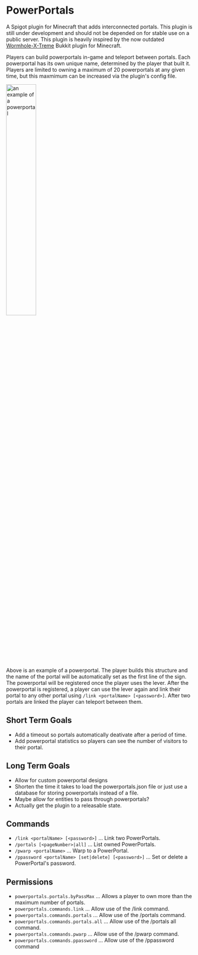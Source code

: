 # PowerPortals

A Spigot plugin for Minecraft that adds interconnected portals. This plugin is still under development and should not be depended on for stable use on a    public server. This plugin is heavily inspired by the now outdated <a href="https://github.com/Wormhole-X-Treme/Wormhole-X-Treme">Wormhole-X-Treme</a> Bukkit plugin for Minecraft.

Players can build powerportals in-game and teleport between portals. Each powerportal has its own unique name, determined by the player that built it. Players are limited to owning a maximum of 20 powerportals at any given time, but this maxmimum can be increased via the plugin's config file.

<img src="https://i.imgur.com/8XaQ3xG.png" alt="an example of a powerportal" width=40%/>

Above is an example of a powerportal. The player builds this structure and the name of the portal will be automatically set as the first line of the sign. The powerportal will be registered once the player uses the lever. After the powerportal is registered, a player can use the lever again and link their portal to any other portal using `/link <portalName> [<password>]`. After two portals are linked the player can teleport between them.

## Short Term Goals
* Add a timeout so portals automatically deativate after a period of time.
* Add powerportal statistics so players can see the number of visitors to their portal.

## Long Term Goals
* Allow for custom powerportal designs
* Shorten the time it takes to load the powerportals.json file or just use a database for storing powerportals instead of a file.
* Maybe allow for entities to pass through powerportals?
* Actually get the plugin to a releasable state.

## Commands
* `/link <portalName> [<password>]` ... Link two PowerPortals.
* `/portals [<pageNumber>|all]` ... List owned PowerPortals.
* `/pwarp <portalName>` ... Warp to a PowerPortal.
* `/ppassword <portalName> [set|delete] [<password>]` ... Set or delete a PowerPortal's password. 

## Permissions
* `powerportals.portals.byPassMax` ... Allows a player to own more than the maximum number of portals.
* `powerportals.commands.link` ... Allow use of the /link command.
* `powerportals.commands.portals` ... Allow use of the /portals command.
* `powerportals.commands.portals.all` ... Allow use of the /portals all command.
* `powerportals.commands.pwarp` ... Allow use of the /pwarp command.
* `powerportals.commands.ppassword` ... Allow use of the /ppassword command
